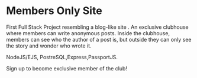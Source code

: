 # Members Only Site 


First Full Stack Project resembling a blog-like site . An exclusive clubhouse where members can write anonymous posts. Inside the clubhouse, members can see who the author of a post is, but outside they can only see the story and wonder who wrote it.




NodeJS/EJS, PostreSQL,Express,PassportJS.




Sign up to become exclusive member of the club!
